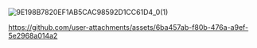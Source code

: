 ![9E198B7820EF1AB5CAC98592D1CC61D4_0(1)](https://github.com/user-attachments/assets/63965ec8-983e-401a-a583-1ff78af57c97)


https://github.com/user-attachments/assets/6ba457ab-f80b-476a-a9ef-5e2968a014a2

